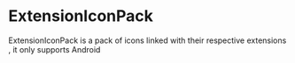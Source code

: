 # ExtensionIconPack
ExtensionIconPack is a pack of icons linked with their respective extensions , it only supports Android
